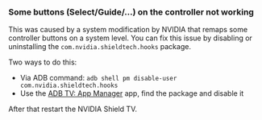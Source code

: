 
### Some buttons (Select/Guide/...) on the controller not working

This was caused by a system modification by NVIDIA that remaps some controller buttons on a system level. You can fix this issue by disabling or uninstalling the `com.nvidia.shieldtech.hooks` package.

Two ways to do this:  

- Via ADB command: `adb shell pm disable-user com.nvidia.shieldtech.hooks`  
- Use the [ADB TV: App Manager](https://play.google.com/store/apps/details?id=com.cybercat.adbappcontrol.tv) app, find the package and disable it  

After that restart the NVIDIA Shield TV.
